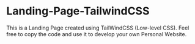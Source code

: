 # Landing-Page-TailwindCSS
This is a Landing Page created using TailWindCSS (Low-level CSS). Feel free to copy the code and use it to develop your own Personal Website.
